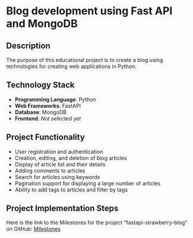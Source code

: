 # Blog development using Fast API and MongoDB

## Description

The purpose of this educational project is to create a blog using technologies for creating web applications in Python.
## Technology Stack

- **Programming Language**: Python
- **Web Frameworks**: FastAPI
- **Database**: MongoDB
- **Frontend**: _Not selected yet_

## Project Functionality

- User registration and authentication
- Creation, editing, and deletion of blog articles
- Display of article list and their details
- Adding comments to articles
- Search for articles using keywords
- Pagination support for displaying a large number of articles
- Ability to add tags to articles and filter by tags

## Project Implementation Steps

Here is the link to the Milestones for the project "fastapi-strawberry-blog" on GitHub:
[Milestones](https://github.com/Desunovu/fastapi-strawberry-blog/milestones)
